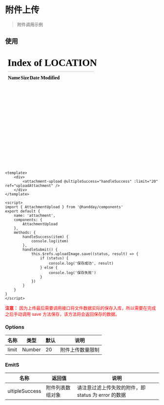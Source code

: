 <!--
 * @Description:
 * @Author: tangyuanfei
 * @Date: 2021-07-02 09:19:53
 * @LastEditTime: 2021-07-02 10:16:20
 * @LastEditors: tangyuanfei
-->

# 附件上传

> 附件调用示例

## 使用

<iframe src="/#/UploadAttachment" frameborder="0" height="380px">attachment</iframe>

```vue
<template>
    <div>
        <attachment-upload @ultipleSuccess="handleSuccess" :limit="20" ref="uploadAttachment" />
    </div>
</template>

<script>
import { AttachmentUpload } from '@handday/components'
export default {
    name: 'attachment',
    components: {
        AttachmentUpload
    },
    methods: {
        handleSuccess(item) {
            console.log(item)
        },
        handleSubmit() {
            this.$refs.uploadImage.save((status, result) => {
                if (status) {
                    console.log('保存成功', result)
                } else {
                    console.log('保存失败')
                }
            })
        }
    }
}
</script>
```

<font color="red"><b>注意：</b> 因为上传最后需要调用接口将文件数据实际的保存入库，所以需要在完成之后手动调用 save 方法保存，该方法将会返回保存的数据。</font>

### Options

| 名称  | 类型   | 默认 | 说明             |
| ----- | ------ | ---- | ---------------- |
| limit | Number | 20   | 附件上传数量限制 |

### EmitS

| 名称           | 返回值           | 说明                                                |
| -------------- | ---------------- | --------------------------------------------------- |
| ultipleSuccess | 附件列表数组对象 | 请注意过滤上传失败的附件，即 status 为 error 的数据 |
